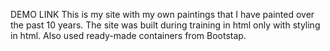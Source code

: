 DEMO LINK This is my site with my own paintings that I have painted over the past 10 years. The site was built during training in html only with styling in html. Also used ready-made containers from Bootstap.
